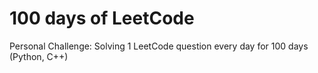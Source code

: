 <h1> 100 days of LeetCode </h1>

Personal Challenge: Solving 1 LeetCode question every day for 100 days (Python, C++)